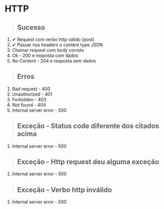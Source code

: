# HTTP

> ## Sucesso
1. ✔ Request com verbo http válido (post)
2. ✔ Passar nos headers o content type JSON
3. Chamar request com body correto
4. Ok - 200 e resposta com dados
5. No Content - 204 e resposta sem dados

> ## Erros
1. Bad request - 400
2. Unauthorized - 401
3. Forbidden - 403
4. Not found - 404
5. Internal server error - 500

> ## Exceção - Status code diferente dos citados acima
1. Internal server error - 500

> ## Exceção - Http request deu alguma exceção
1. Internal server error - 500

> ## Exceção - Verbo http inválido
1. Internal server error - 500
